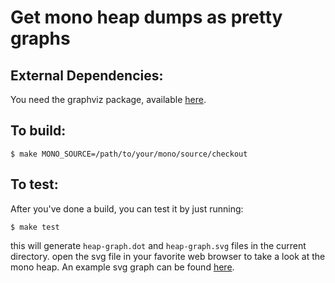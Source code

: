 
# Get mono heap dumps as pretty graphs

## External Dependencies:

You need the graphviz package, available [here](http://graphviz.org/Download.php).

## To build:

  `$ make MONO_SOURCE=/path/to/your/mono/source/checkout`


## To test:

After you've done a build, you can test it by just running:

  `$ make test`

this will generate `heap-graph.dot` and `heap-graph.svg` files in the
current directory.  open the svg file in your favorite web browser to
take a look at the mono heap.  An example svg graph can be found
[here](http://rdio.github.com/mono-heapdump/example-heap-graph.svg).
